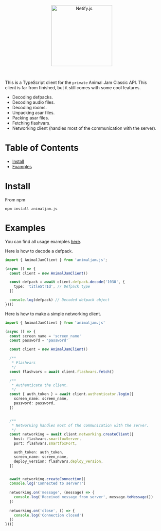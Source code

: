 <div align="center">
  <br />
  <p>
    <a href="#"><img src="https://d3405rr50k8fph.cloudfront.net/assets/packs/media/src/img/aj_classic_logo-c23358b148924ec6aa392e8e315bc3a2.svg" width="200" alt="Netify.js" /></a>
  </p>
  <br />
</div>

This is a TypeScript client for the `private` Animal Jam Classic API. This client is far from finished, but it still comes with some cool features.

- Decoding defpacks.
- Decoding audio files.
- Decoding rooms.
- Unpacking asar files.
- Packing asar files.
- Fetching flashvars.
- Networking client (handles most of the communication with the server).

# Table of Contents

- [Install](#install)
- [Examples](#examples)

# Install

From npm

```
npm install animaljam.js
```

# Examples

You can find all usage examples [here](examples).

Here is how to decode a defpack.

```typescript
import { AnimalJamClient } from 'animaljam.js';

(async () => {
  const client = new AnimalJamClient()

  const defpack = await client.defpack.decode('1030', {
    type: 'titleStrId', // Defpack type
  })

  console.log(defpack) // Decoded defpack object
})()
```

Here is how to make a simple networking client.

```typescript
import { AnimalJamClient } from 'animaljam.js'

(async () => {
  const screen_name = 'screen_name'
  const password = 'password'

  const client = new AnimalJamClient()

  /**
   * Flashvars
   */
  const flashvars = await client.flashvars.fetch()

  /**
   * Authenticate the client.
   */
  const { auth_token } = await client.authenticator.login({
    screen_name: screen_name,
    password: password,
  })


  /**
   * Networking handles most of the communication with the server.
   */
  const networking = await client.networking.createClient({
    host: flashvars.smartfoxServer,
    port: flashvars.smartfoxPort,

    auth_token: auth_token,
    screen_name: screen_name,
    deploy_version: flashvars.deploy_version,
  })


  await networking.createConnection()
  console.log('Connected to server!')
  
  networking.on('message', (message) => {
    console.log('Received message from server', message.toMessage())
  })
  
  networking.on('close', () => {
    console.log('Connection closed')
  })
})()
```